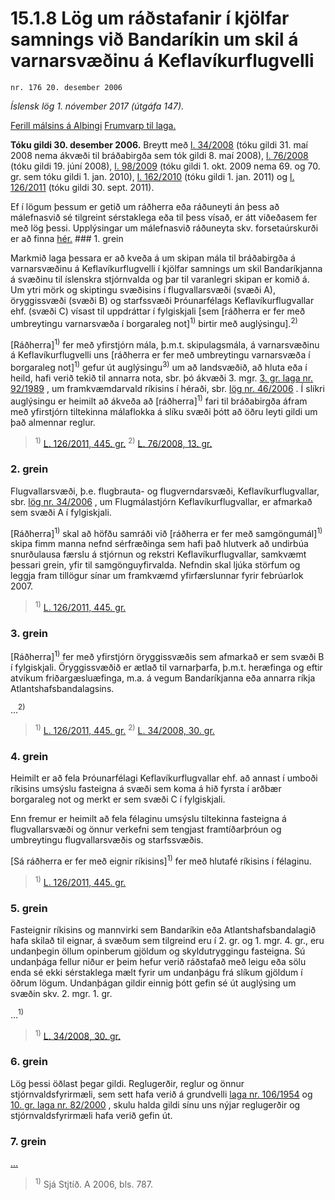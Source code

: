 # 15.1.8 Lög um ráðstafanir í kjölfar samnings við Bandaríkin um skil á varnarsvæðinu á Keflavíkurflugvelli

`nr. 176 20. desember 2006`

_Íslensk lög 1. nóvember 2017 (útgáfa 147)._

[Ferill málsins á Alþingi](https://www.althingi.is/thingstorf/thingmalalistar-eftir-thingum/ferill/?ltg=133&mnr=408)
[Frumvarp til laga.](https://www.althingi.is/altext/133/s/0458.html)

**Tóku gildi 30. desember 2006.**
Breytt með
[l. 34/2008](https://althingi.is/altext/stjt/2008.034.html) (tóku gildi 31. maí 2008 nema ákvæði til bráðabirgða sem tók gildi 8. maí 2008),
[l. 76/2008](https://althingi.is/altext/stjt/2008.076.html) (tóku gildi 19. júní 2008),
[l. 98/2009](https://althingi.is/altext/stjt/2009.098.html) (tóku gildi 1. okt. 2009 nema 69. og 70. gr. sem tóku gildi 1. jan. 2010),
[l. 162/2010](https://althingi.is/altext/stjt/2010.162.html) (tóku gildi 1. jan. 2011) og
[l. 126/2011](https://althingi.is/altext/stjt/2011.126.html) (tóku gildi 30. sept. 2011).

Ef í lögum þessum er getið um ráðherra eða ráðuneyti án þess að málefnasvið sé tilgreint sérstaklega eða til þess vísað, er átt viðeðasem fer með lög þessi. Upplýsingar um málefnasvið ráðuneyta skv. forsetaúrskurði er að finna [hér.](2017015.md) ### 1. grein



Markmið laga þessara er að kveða á um skipan mála til bráðabirgða á varnarsvæðinu á Keflavíkurflugvelli í kjölfar samnings um skil Bandaríkjanna á svæðinu til íslenskra stjórnvalda og þar til varanlegri skipan er komið á. Um ytri mörk og skiptingu svæðisins í flugvallarsvæði (svæði A), öryggissvæði (svæði B) og starfssvæði Þróunarfélags Keflavíkurflugvallar ehf. (svæði C) vísast til uppdráttar í fylgiskjali [sem [ráðherra er fer með umbreytingu varnarsvæða í borgaraleg not]<sup>1)</sup> birtir með auglýsingu].<sup>2)</sup> 

[Ráðherra]<sup>1)</sup> fer með yfirstjórn mála, þ.m.t. skipulagsmála, á varnarsvæðinu á Keflavíkurflugvelli uns [ráðherra er fer með umbreytingu varnarsvæða í borgaraleg not]<sup>1)</sup> gefur út auglýsingu<sup>3)</sup> um að landsvæðið, að hluta eða í heild, hafi verið tekið til annarra nota, sbr. þó ákvæði 3. mgr. [3. gr. laga nr. 92/1989](1989092.md) , um framkvæmdarvald ríkisins í héraði, sbr. [lög nr. 46/2006](/altext/stjt/2006.046.md) . Í slíkri auglýsingu er heimilt að ákveða að [ráðherra]<sup>1)</sup> fari til bráðabirgða áfram með yfirstjórn tiltekinna málaflokka á slíku svæði þótt að öðru leyti gildi um það almennar reglur.

> <sup>1)</sup> [L. 126/2011, 445. gr.](https://althingi.is/altext/stjt/2011.126.html) <sup>2)</sup> [L. 76/2008, 13. gr.](https://althingi.is/altext/stjt/2008.076.html#G13)

### 2. grein



Flugvallarsvæði, þ.e. flugbrauta- og flugverndarsvæði, Keflavíkurflugvallar, sbr. [lög nr. 34/2006](2006034.md) , um Flugmálastjórn Keflavíkurflugvallar, er afmarkað sem svæði A í fylgiskjali.

[Ráðherra]<sup>1)</sup> skal að höfðu samráði við [ráðherra er fer með samgöngumál]<sup>1)</sup> skipa fimm manna nefnd sérfræðinga sem hafi það hlutverk að undirbúa snurðulausa færslu á stjórnun og rekstri Keflavíkurflugvallar, samkvæmt þessari grein, yfir til samgönguyfirvalda. Nefndin skal ljúka störfum og leggja fram tillögur sínar um framkvæmd yfirfærslunnar fyrir febrúarlok 2007.

> <sup>1)</sup> [L. 126/2011, 445. gr.](https://althingi.is/altext/stjt/2011.126.html)

### 3. grein



[Ráðherra]<sup>1)</sup> fer með yfirstjórn öryggissvæðis sem afmarkað er sem svæði B í fylgiskjali. Öryggissvæðið er ætlað til varnarþarfa, þ.m.t. heræfinga og eftir atvikum friðargæsluæfinga, m.a. á vegum Bandaríkjanna eða annarra ríkja Atlantshafsbandalagsins.

…<sup>2)</sup> 

> <sup>1)</sup> [L. 126/2011, 445. gr.](https://althingi.is/altext/stjt/2011.126.html) <sup>2)</sup> [L. 34/2008, 30. gr.](https://althingi.is/altext/stjt/2008.034.html#G30)

### 4. grein



Heimilt er að fela Þróunarfélagi Keflavíkurflugvallar ehf. að annast í umboði ríkisins umsýslu fasteigna á svæði sem koma á hið fyrsta í arðbær borgaraleg not og merkt er sem svæði C í fylgiskjali.

Enn fremur er heimilt að fela félaginu umsýslu tiltekinna fasteigna á flugvallarsvæði og önnur verkefni sem tengjast framtíðarþróun og umbreytingu flugvallarsvæðis og starfssvæðis.

[Sá ráðherra er fer með eignir ríkisins]<sup>1)</sup> fer með hlutafé ríkisins í félaginu.

> <sup>1)</sup> [L. 126/2011, 445. gr.](https://althingi.is/altext/stjt/2011.126.html)

### 5. grein



Fasteignir ríkisins og mannvirki sem Bandaríkin eða Atlantshafsbandalagið hafa skilað til eignar, á svæðum sem tilgreind eru í 2. gr. og 1. mgr. 4. gr., eru undanþegin öllum opinberum gjöldum og skyldutryggingu fasteigna. Sú undanþága fellur niður er þeim hefur verið ráðstafað með leigu eða sölu enda sé ekki sérstaklega mælt fyrir um undanþágu frá slíkum gjöldum í öðrum lögum. Undanþágan gildir einnig þótt gefin sé út auglýsing um svæðin skv. 2. mgr. 1. gr.

…<sup>1)</sup> 

> <sup>1)</sup> [L. 34/2008, 30. gr.](https://althingi.is/altext/stjt/2008.034.html#G30)

### 6. grein



Lög þessi öðlast þegar gildi. Reglugerðir, reglur og önnur stjórnvaldsfyrirmæli, sem sett hafa verið á grundvelli [laga nr. 106/1954](1954106.md) og [10. gr. laga nr. 82/2000](2000082.md) , skulu halda gildi sínu uns nýjar reglugerðir og stjórnvaldsfyrirmæli hafa verið gefin út.

### 7. grein

[…](https://www.althingi.is/lagasafn/leidbeiningar/)

> <sup>1)</sup> Sjá Stjtíð. A 2006, bls. 787.


